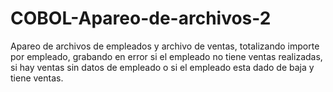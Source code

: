 # COBOL-Apareo-de-archivos-2
Apareo de archivos de empleados y archivo de ventas, totalizando importe por empleado, grabando en error si el empleado no tiene ventas realizadas, si hay ventas sin datos de empleado o si el empleado esta dado de baja y tiene ventas.
